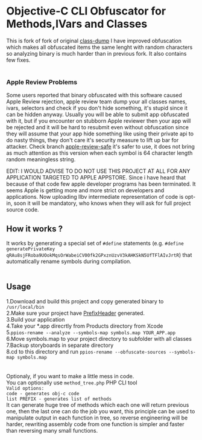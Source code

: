 Objective-C CLI Obfuscator for Methods,IVars and Classes
===========================================
This is fork of fork of original [class-dump](https://github.com/nygard/class-dump) I have improved obfuscation which makes all obfuscated items the same lenght with random characters so analyzing binary is much harder than in previous fork. It also contains few fixes.<br><br>

### Apple Review Problems
Some users reported that binary obfuscated with this software caused Apple Review rejection, apple review team dump your all classes names, ivars, selectors and check if you don't hide something, it's stupid since it can be hidden anyway. Usually you will be able to submit app obfuscated with it, but if you encounter on stubborn Apple reviewer then your app will be rejected and it will be hard to resubmit even without obfuscation since they will assume that your app hide something like using their private api to do nasty things, they don't care it's security measure to lift up bar for attacker. Check branch [apple-review-safe](https://github.com/karek314/Objective-C-CLI-Obfuscator/tree/apple-review-safe) it's safer to use, it does not bring as much attention as this version when each symbol is 64 character length random meaningless string.

EDIT: I WOULD ADVISE TO DO NOT USE THIS PROJECT AT ALL FOR ANY APPLICATION TARGETED TO APPLE APPSTORE. Since i have heard that because of that code few apple developer programs has been terminated. It seems Apple is getting more and more strict on developers and applications. Now uploading llbv intermediate representation of code is opt-in, soon it will be mandatory, who knows when they will ask for full project source code.

## How it works ?
It works by generating a special set of `#define` statements (e.g. `#define generatePrivateKey qRAu8sjFRoba9UOokMqsOrWabeiCV00fk2GPxznUzvV3kAHKSkN5UfTFlAIvJrtR`) that automatically rename symbols during compilation.<br><br>

## Usage
1.Download and build this project and copy generated binary to `/usr/local/bin`<br>
2.Make sure your project have [PrefixHeader](https://stackoverflow.com/questions/24158648/why-isnt-projectname-prefix-pch-created-automatically-in-xcode-6) generated.<br>
3.Build your application<br>
4.Take your *.app direcrtly from Products directory from Xcode<br>
5.`ppios-rename --analyze --symbols-map symbols.map YOUR_APP.app`<br>
6.Move symbols.map to your project directory to subfolder with all classes<br>
7.Backup storyboards in separate directory<br>
8.cd to this directory and run `ppios-rename --obfuscate-sources --symbols-map symbols.map`<br>
<br>
<br>
Optionaly, if you want to make a little mess in code. <br>You can optionally use `method_tree.php` PHP CLI tool
<br>`Valid options:`
<br>`code - generates obj-c code`
<br>`list PREFIX - generates list of methods`
<br>It can generate huge tree of methods which each one will return previous one, then the last one can do the job you want, this principle can be used to manipulate output in each function in tree, so reverse engineering will be harder, rewriting assembly code from one function is simpler and faster than reversing many small functions.
